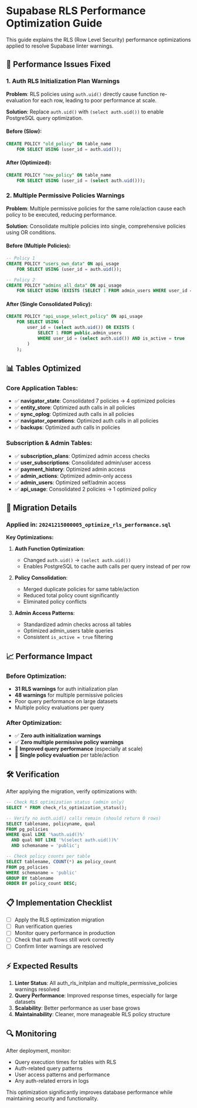 # Supabase RLS Performance Optimization Guide

This guide explains the RLS (Row Level Security) performance optimizations applied to resolve Supabase linter warnings.

## 🚀 **Performance Issues Fixed**

### 1. **Auth RLS Initialization Plan Warnings**

**Problem**: RLS policies using `auth.uid()` directly cause function re-evaluation for each row, leading to poor performance at scale.

**Solution**: Replace `auth.uid()` with `(select auth.uid())` to enable PostgreSQL query optimization.

#### Before (Slow):
```sql
CREATE POLICY "old_policy" ON table_name
    FOR SELECT USING (user_id = auth.uid());
```

#### After (Optimized):
```sql
CREATE POLICY "new_policy" ON table_name
    FOR SELECT USING (user_id = (select auth.uid()));
```

### 2. **Multiple Permissive Policies Warnings**

**Problem**: Multiple permissive policies for the same role/action cause each policy to be executed, reducing performance.

**Solution**: Consolidate multiple policies into single, comprehensive policies using OR conditions.

#### Before (Multiple Policies):
```sql
-- Policy 1
CREATE POLICY "users_own_data" ON api_usage
    FOR SELECT USING (user_id = auth.uid());

-- Policy 2
CREATE POLICY "admins_all_data" ON api_usage
    FOR SELECT USING (EXISTS (SELECT 1 FROM admin_users WHERE user_id = auth.uid()));
```

#### After (Single Consolidated Policy):
```sql
CREATE POLICY "api_usage_select_policy" ON api_usage
    FOR SELECT USING (
        user_id = (select auth.uid()) OR EXISTS (
            SELECT 1 FROM public.admin_users
            WHERE user_id = (select auth.uid()) AND is_active = true
        )
    );
```

## 📊 **Tables Optimized**

### Core Application Tables:
- ✅ **navigator_state**: Consolidated 7 policies → 4 optimized policies
- ✅ **entity_store**: Optimized auth calls in all policies
- ✅ **sync_oplog**: Optimized auth calls in all policies
- ✅ **navigator_operations**: Optimized auth calls in all policies
- ✅ **backups**: Optimized auth calls in policies

### Subscription & Admin Tables:
- ✅ **subscription_plans**: Optimized admin access checks
- ✅ **user_subscriptions**: Consolidated admin/user access
- ✅ **payment_history**: Optimized admin access
- ✅ **admin_actions**: Optimized admin-only access
- ✅ **admin_users**: Optimized self/admin access
- ✅ **api_usage**: Consolidated 2 policies → 1 optimized policy

## 🔧 **Migration Details**

### Applied in: `20241215000005_optimize_rls_performance.sql`

**Key Optimizations:**

1. **Auth Function Optimization**:
   - Changed `auth.uid()` → `(select auth.uid())`
   - Enables PostgreSQL to cache auth calls per query instead of per row

2. **Policy Consolidation**:
   - Merged duplicate policies for same table/action
   - Reduced total policy count significantly
   - Eliminated policy conflicts

3. **Admin Access Patterns**:
   - Standardized admin checks across all tables
   - Optimized admin_users table queries
   - Consistent `is_active = true` filtering

## 📈 **Performance Impact**

### Before Optimization:
- **31 RLS warnings** for auth initialization plan
- **48 warnings** for multiple permissive policies
- Poor query performance on large datasets
- Multiple policy evaluations per query

### After Optimization:
- ✅ **Zero auth initialization warnings**
- ✅ **Zero multiple permissive policy warnings**
- 🚀 **Improved query performance** (especially at scale)
- 🔄 **Single policy evaluation** per table/action

## 🛠️ **Verification**

After applying the migration, verify optimizations with:

```sql
-- Check RLS optimization status (admin only)
SELECT * FROM check_rls_optimization_status();

-- Verify no auth.uid() calls remain (should return 0 rows)
SELECT tablename, policyname, qual
FROM pg_policies
WHERE qual LIKE '%auth.uid()%'
  AND qual NOT LIKE '%(select auth.uid())%'
  AND schemaname = 'public';

-- Check policy counts per table
SELECT tablename, COUNT(*) as policy_count
FROM pg_policies
WHERE schemaname = 'public'
GROUP BY tablename
ORDER BY policy_count DESC;
```

## 📋 **Implementation Checklist**

- [ ] Apply the RLS optimization migration
- [ ] Run verification queries
- [ ] Monitor query performance in production
- [ ] Check that auth flows still work correctly
- [ ] Confirm linter warnings are resolved

## ⚡ **Expected Results**

1. **Linter Status**: All auth_rls_initplan and multiple_permissive_policies warnings resolved
2. **Query Performance**: Improved response times, especially for large datasets
3. **Scalability**: Better performance as user base grows
4. **Maintainability**: Cleaner, more manageable RLS policy structure

## 🔍 **Monitoring**

After deployment, monitor:
- Query execution times for tables with RLS
- Auth-related query patterns
- User access patterns and performance
- Any auth-related errors in logs

This optimization significantly improves database performance while maintaining security and functionality.
